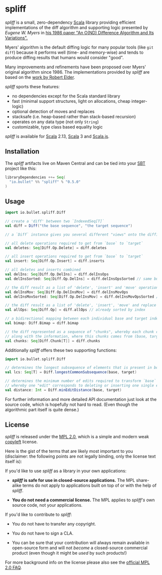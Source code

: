spliff
======

_spliff_ is a small, zero-dependency [Scala] library providing efficient implementations of the diff algorithm and
supporting logic presented by _Eugene W. Myers_ in [his 1986 paper "An O(ND) Difference Algorithm and Its Variations".][1]

Myers' algorithm is the default diffing logic for many popular tools (like `git diff`) because it performs well
(time- and memory-wise) and tends to produce diffing results that humans would consider "good".

Many improvements and refinements have been proposed over Myers' original algorithm since 1986.
The implementations provided by _spliff_ are based on the [work by Robert Elder][5].

_spliff_ sports these features:

- no dependencies except for the Scala standard library
- fast (minimal support structures, light on allocations, cheap integer-logic)
- optional detection of moves and replaces
- stacksafe (i.e. heap-based rather than stack-based recursion)
- operates on any data type (not only `String`)
- customizable, type class based equality logic

_spliff_ is available for [Scala] 2.13, [Scala] 3 and [Scala.js].


Installation
------------

The _spliff_ artifacts live on Maven Central and can be tied into your [SBT] project like this:

```scala
libraryDependencies ++= Seq(
  "io.bullet" %% "spliff" % "0.5.0"
)
```


Usage
-----

```scala
import io.bullet.spliff.Diff

// create a 'diff' between two `IndexedSeq[T]`
val diff = Diff("the base sequence", "the target sequence")

// a `Diff` instance gives you several different "views" onto the diffing result

// all delete operations required to get from `base` to `target`
val deletes: Seq[Diff.Op.Delete] = diff.deletes

// all insert operations required to get from `base` to `target`
val insert: Seq[Diff.Op.Insert] = diff.inserts

// all deletes and inserts combined
val delIns: Seq[Diff.Op.DelIns] = diff.delInsOps
val delInsSorted: Seq[Diff.Op.DelIns] = diff.delInsOpsSorted // same but sorted by index

// the diff result as a list of 'delete', 'insert' and 'move' operations
val delInsMov: Seq[Diff.Op.DelInsMov] = diff.delInsMovOps
val delInsMovSorted: Seq[Diff.Op.DelInsMov] = diff.delInsMovOpsSorted // same but sorted by index

// the diff result as a list of 'delete', 'insert', 'move' and replace operations
val allOps: Seq[Diff.Op] = diff.allOps // already sorted by index

// a bidirectional mapping between each individual base and target index, where possible
val bimap: Diff.Bimap = diff.bimap

// the diff represented as a sequence of "chunks", whereby each chunk contains a number of elements
// along with the information, where this chunks comes from (base, target or both)
val chunks: Seq[Diff.Chunk[T]] = diff.chunks
```

Additionally _spliff_ offers these two supporting functions:

```scala
import io.bullet.spliff.Diff

// determines the longest subsequence of elements that is present in both sequences
val lcs: Seq[T] = Diff.longestCommonSubsequence(base, target)

// determines the minimum number of edits required to transform `base` and `target`,
// whereby one "edit" corresponds to deleting or inserting one single element
val distance: Int = Diff.minEditDistance(base, target)
```

For further information and more detailed API documentation just look at the source code,
which is hopefully not hard to read. (Even though the algorithmic part itself is quite dense.)


License
-------

_spliff_ is released under the [MPL 2.0][2], which is a simple and modern weak [copyleft][3] license.

Here is the gist of the terms that are likely most important to you (disclaimer: the following points are not legally
binding, only the license text itself is):

If you'd like to use _spliff_ as a library in your own applications:

- **_spliff_ is safe for use in closed-source applications.**
  The MPL share-alike terms do not apply to applications built on top of or with the help of _spliff_.
   
- **You do not need a commercial license.**
  The MPL applies to _spliff's_ own source code, not your applications.

If you'd like to contribute to _spliff_:

- You do not have to transfer any copyright.

- You do not have to sign a CLA.

- You can be sure that your contribution will always remain available in open-source form and
  will not *become* a closed-source commercial product (even though it might be *used* by such products!)

For more background info on the license please also see the [official MPL 2.0 FAQ][4].

  [Scala]: https://www.scala-lang.org/
  [SBT]: https://www.scala-sbt.org/
  [scalafmt]: https://scalameta.org/scalafmt/
  [Scala.js]: https://www.scala-js.org/
  [1]: http://www.xmailserver.org/diff2.pdf
  [2]: https://www.mozilla.org/en-US/MPL/2.0/
  [3]: http://en.wikipedia.org/wiki/Copyleft
  [4]: https://www.mozilla.org/en-US/MPL/2.0/FAQ/
  [5]: https://blog.robertelder.org/diff-algorithm/